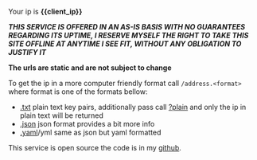 Your ip is **{{client_ip}}**

_**THIS SERVICE IS OFFERED IN AN AS-IS BASIS WITH NO GUARANTEES REGARDING ITS UPTIME,
I RESERVE MYSELF THE RIGHT TO TAKE THIS SITE OFFLINE AT ANYTIME I SEE FIT, WITHOUT ANY OBLIGATION TO JUSTIFY IT**_

**The urls are static and are not subject to change**

To get the ip in a more computer friendly format call `/address.<format>` where format is one of the formats bellow:
* [.txt](address.txt) plain text key pairs, additionally pass call [?plain](address.txt?plain) and only the ip in plain text will be returned
* [.json](address.json) json format provides a bit more info
* [.yaml](address.yaml)/yml same as json but yaml formatted

This service is open source the code is in my [github](https://github.com/CardinalBytes/daemonize-me).